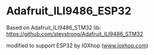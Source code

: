 # Adafruit_ILI9486_ESP32

Based on Adafruit_ILI9486_STM32 lib: https://github.com/stevstrong/Adafruit_ILI9486_STM32

modified to support ESP32 by IOXhop (www.ioxhop.com)

